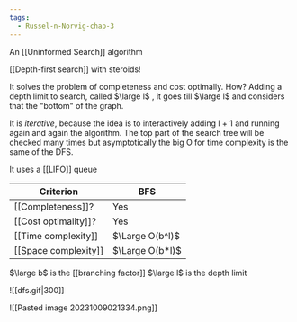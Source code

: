 ```yaml
---
tags:
  - Russel-n-Norvig-chap-3
---
```

An [[Uninformed Search]] algorithm

[[Depth-first search]] with steroids!

It solves the problem of completeness and cost optimally. How? Adding a depth limit to search, called $\large l$ , it goes till $\large l$ and considers that the "bottom" of the graph.

It is *iterative*, because the idea is to interactively adding l + 1 and running again and again the algorithm. The top part of the search tree will be checked many times but asymptotically the big O for time complexity is the same of the DFS.

It uses a [[LIFO]] queue

| Criterion | BFS |
| --------- | --- |
| [[Completeness]]? | Yes |
| [[Cost optimality]]? | Yes |
| [[Time complexity]] | $\Large O(b^l)$ |
| [[Space complexity]] | $\Large O(b*l)$ |
$\large b$ is the [[branching factor]]
$\large l$ is the depth limit

![[dfs.gif|300]]

![[Pasted image 20231009021334.png]]
